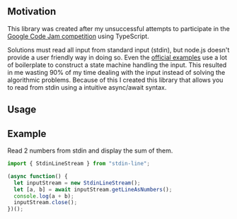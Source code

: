 ## Motivation

This library was created after my unsuccessful attempts to participate in the
[Google Code Jam competition](https://codingcompetitions.withgoogle.com/codejam)
using TypeScript.

Solutions must read all input from standard input (stdin), but node.js doesn't
provide a user friendly way in doing so.
Even the [official examples](https://bit.ly/2G5LT7j) use a lot of boilerplate to
construct a state machine handling the input. This resulted in me wasting 90% of
my time dealing with the input instead of solving the algorithmic problems.
Because of this I created this library that allows you to read from stdin using a
intuitive async/await syntax.

## Usage

## Example

Read 2 numbers from stdin and display the sum of them.

```javascript
import { StdinLineStream } from "stdin-line";

(async function() {
  let inputStream = new StdinLineStream();
  let [a, b] = await inputStream.getLineAsNumbers();
  console.log(a + b);
  inputStream.close();
})();
```
